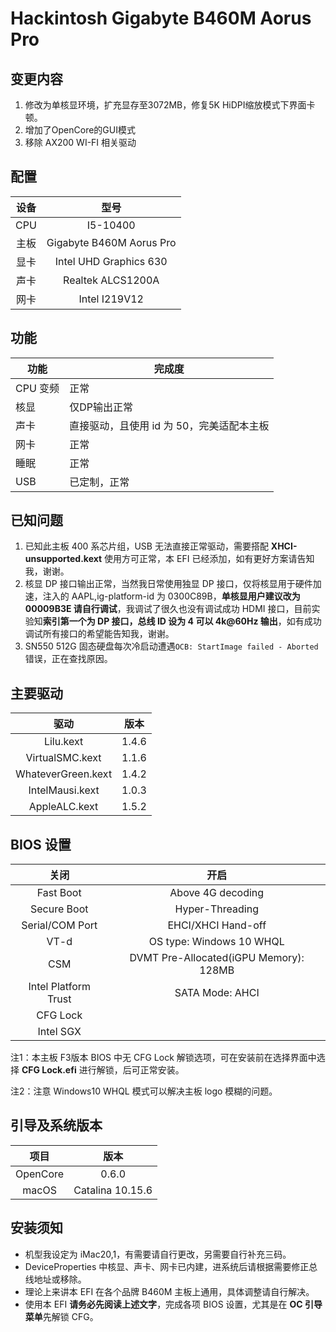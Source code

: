 # Hackintosh Gigabyte B460M Aorus Pro

## 变更内容

1. 修改为单核显环境，扩充显存至3072MB，修复5K HiDPI缩放模式下界面卡顿。
2. 增加了OpenCore的GUI模式
3. 移除 AX200 WI-FI 相关驱动

## 配置

| 设备 |            型号             |
| :--: | :-------------------------: |
| CPU  |          I5-10400           |
| 主板 |  Gigabyte B460M Aorus Pro   |
| 显卡 |   Intel UHD Graphics 630    |
| 声卡 |      Realtek ALCS1200A      |
| 网卡 |        Intel I219V12        |

## 功能

| 功能     | 完成度                                   |
| -------- | ----------------------------------------|
| CPU 变频 | 正常                                     |
| 核显     | 仅DP输出正常                              |
| 声卡     | 直接驱动，且使用 id 为 50，完美适配本主板     |
| 网卡     | 正常                                     |
| 睡眠     | 正常                                     |
| USB     | 已定制，正常                              |

## 已知问题

1. 已知此主板 400 系芯片组，USB 无法直接正常驱动，需要搭配 **XHCI-unsupported.kext** 使用方可正常，本 EFI 已经添加，如有更好方案请告知我，谢谢。
2. 核显 DP 接口输出正常，当然我日常使用独显 DP 接口，仅将核显用于硬件加速，注入的 AAPL,ig-platform-id 为 0300C89B，**单核显用户建议改为 00009B3E 请自行调试**，我调试了很久也没有调试成功 HDMI 接口，目前实验知**索引第一个为 DP 接口，总线 ID 设为 4 可以 4k@60Hz 输出**，如有成功调试所有接口的希望能告知我，谢谢。
3. SN550 512G 固态硬盘每次冷启动遭遇`OCB: StartImage failed - Aborted`错误，正在查找原因。

## 主要驱动

|            驱动             |    版本     |
| :-------------------------: | :---------: |
|          Lilu.kext          |    1.4.6    |
|       VirtualSMC.kext       |    1.1.6    |
|     WhateverGreen.kext      |    1.4.2    |
|       IntelMausi.kext       |    1.0.3    |
|        AppleALC.kext        |   1.5.2     |


## BIOS 设置

|         关闭         |                 开启                  |
| :------------------: | :-----------------------------------: |
|      Fast Boot       |           Above 4G decoding           |
|     Secure Boot      |            Hyper-Threading            |
|   Serial/COM Port    |          EHCI/XHCI Hand-off           |
|         VT-d         |       OS type: Windows 10 WHQL        |
|         CSM          | DVMT Pre-Allocated(iGPU Memory): 128MB |
| Intel Platform Trust |            SATA Mode: AHCI            |
|       CFG Lock       |                                       |
|      Intel SGX       |                                       |

注1：本主板 F3版本 BIOS 中无 CFG Lock 解锁选项，可在安装前在选择界面中选择 **CFG Lock.efi** 进行解锁，后可正常安装。

注2：注意 Windows10 WHQL 模式可以解决主板 logo 模糊的问题。

## 引导及系统版本

|   项目   |       版本       |
| :------: | :--------------: |
| OpenCore |      0.6.0       |
|  macOS   | Catalina 10.15.6 |

## 安装须知

- 机型我设定为 iMac20,1，有需要请自行更改，另需要自行补充三码。
- DeviceProperties 中核显、声卡、网卡已内建，进系统后请根据需要修正总线地址或移除。
- 理论上来讲本 EFI 在各个品牌 B460M 主板上通用，具体调整请自行解决。
- 使用本 EFI **请务必先阅读上述文字**，完成各项 BIOS 设置，尤其是在 **OC 引导菜单**先解锁 CFG。
